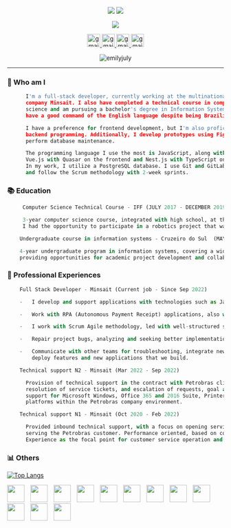 
<p align="center">
  <img src="https://capsule-render.vercel.app/api?type=waving&height=130&text=%E2%9C%A8Full%20Stack%20developer&fontAlign=80&fontColor=F5FFFA&fontSize=25&animation=fadeIn&color=0:a100f2,100:f20089"/>  
  <img src="https://readme-typing-svg.herokuapp.com?font=Exo&weight=600&pause=1000&color=f20089&vCenter=true&lines=👋+Hello%2C+my+name+is+Emily+July..."/>
</p>

<p align="center">
    <img src="https://i.makeagif.com/media/6-20-2018/hH5G05.gif">
</p>

<p align="center">
  <a href="mailto:emilyjulygd@gmail.com" target="_blank" rel="noreferrer"> <img src="https://cdn-icons-png.flaticon.com/128/2504/2504727.png" alt="gmail" width="30" height="30"/> </a> <a     href="https://www.linkedin.com/in/emily-july/" target="_blank" rel="noreferrer"> <img src="https://cdn-icons-png.flaticon.com/128/1377/1377213.png" alt="gmail" width="30" height="30"/> </a> <a href="https://instagram.com/juuly.emi?igshid=YTQwZjQ0NmI0OA==" target="_blank" rel="noreferrer"> <img src="https://cdn-icons-png.flaticon.com/128/3670/3670125.png" alt="gmail" width="30" height="30"/> </a> <a href="https://github.com/emilyjuly" target="_blank" rel="noreferrer"> <img src="https://cdn-icons-png.flaticon.com/128/270/270798.png" alt="gmail" width="30" height="30"/> </a>
</p>

<p align="center">
    <img src="https://komarev.com/ghpvc/?username=emilyjuly&label=Profile%20views&color=ff00d0&style=flat" alt="emilyjuly" /> 
</p>

---

<p align="center">
  
  ### :dizzy:	Who am I
  ```python
        I'm a full-stack developer, currently working at the multinational
        company Minsait. I also have completed a technical course in computer
        science and am pursuing a bachelor's degree in Information Systems.
        have a good command of the English language despite being Brazilian.

        I have a preference for frontend development, but I'm also proficient in
        backend programming. Additionally, I develop prototypes using Figma and
        perform database maintenance.

        The programming language I use the most is JavaScript, along with its frameworks:
        Vue.js with Quasar on the frontend and Nest.js with TypeScript on the backend.
        In my work, I utilize a PostgreSQL database. I use Git and GitLab for code versioning
        and follow the Scrum methodology with 2-week sprints.
```

  ### :books:	 Education

   ```python
        Computer Science Technical Course - IFF (JULY 2017 - DECEMBER 2019)

        3-year computer science course, integrated with high school, at the Federal Institute of Fluminense.
        I had the opportunity to participate in a robotics project that was showcased at the Brazilian Robotics Showcase.
```

```python
    Undergraduate course in information systems - Cruzeiro do Sul  (MAY 2022 - DECEMBER 2025)

    4-year undergraduate program in information systems, covering a wide range of contemporary technology topics,
    providing opportunities for academic project development and collaboration with classmates and the tech community.
```

### :dart:	Professional Experiences

```python
    Full Stack Developer - Minsait (Current job - Since Sep 2022)        

    -   I develop and support applications with technologies such as Javascript, VueJS and NodeJS, Nestjs and Typescript.

    -   Work with RPA (Autonomous Payment Receipt) applications, also with C#.

    -   I work with Scrum Agile methodology, led with well-structured sprints.

    -   Repair project bugs, analyzing and seeking better implementations for product quality.

    -   Communicate with other teams for troubleshooting, integrate new applications and
        deploy features and new applications that we build.
```

```python
    Technical support N2 - Minsait (Mar 2022 - Sep 2022)    

      Provision of technical support in the contract with Petrobras client, advanced-level assistance,
      resolution of service tickets, and escalation of requests, goal and indicator-oriented service,
      support for Microsoft Windows, Office 365 and 2016 Suite, Printers and print queues, servers, and internal
      platforms within the Petrobras company environment.
```

```python
    Technical support N1 - Minsait (Oct 2020 - Feb 2022)   

      Provided inbound technical support, with a focus on opening service tickets and escalating requests,
      serving the Petrobras customer. Performance oriented, based on contractual goals and indicators.
      Experience as the focal point for customer service operation and as a back-up for supervising teams.
```

### :bar_chart:	 Others
 [![Top Langs](https://github-readme-stats.vercel.app/api/top-langs/?username=emilyjuly&layout=donut&theme=dracula)](https://github.com/anuraghazra/github-readme-stats) 

<p align="left"> <img src="https://static-00.iconduck.com/assets.00/vue-js-icon-2048x1766-btrgkrhi.png" width=40 style="margin-right: 10px"/> <img src="https://cdn.icon-icons.com/icons2/3914/PNG/512/quasar_logo_icon_248719.png" width=40 style="margin-right: 10px"/> <img src="https://cdn-icons-png.flaticon.com/512/5968/5968381.png" width=40 style="margin-right: 10px"/> <img src="https://static-00.iconduck.com/assets.00/nestjs-icon-2048x2040-3rrvcej8.png" width=40 style="margin-right: 10px"/> <img src="https://git-scm.com/images/logos/downloads/Git-Icon-1788C.png" width=40 style="margin-right: 10px"/> <img src="https://static-00.iconduck.com/assets.00/gitlab-icon-2048x1885-1o0cwkbx.png" width=40 style="margin-right: 10px"/> <img src="https://cdn.icon-icons.com/icons2/2415/PNG/512/postgresql_plain_wordmark_logo_icon_146390.png" width=40 style="margin-right: 10px"/> <img src="https://logodownload.org/wp-content/uploads/2022/04/javascript-logo-4.png" width=40 style="margin-right: 10px"/> <img src="https://cdn-icons-png.flaticon.com/512/919/919825.png" width=40 style="margin-right: 10px"/> <img src="https://cdn-icons-png.flaticon.com/512/732/732212.png" width=40 style="margin-right: 10px"/> <img src="https://upload.wikimedia.org/wikipedia/commons/thumb/a/a7/React-icon.svg/2300px-React-icon.svg.png" width=40 style="margin-right: 10px"/>   <img src="https://static-00.iconduck.com/assets.00/c-sharp-c-icon-456x512-9sej0lrz.png" width=40 style="margin-right: 10px"/></p>

</p> 

 

  

  

  

  









